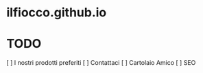 # ilfiocco.github.io

TODO
====

[ ] I nostri prodotti preferiti
[ ] Contattaci
[ ] Cartolaio Amico
[ ] SEO
